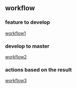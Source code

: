 ## workflow

### feature to develop

[workflow1](/images/workflow1.png)

### develop to master

[workflow2](/images/workflow2.png)

### actions based on the result

[workflow3](/images/workflow3.png)
